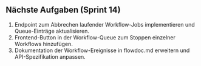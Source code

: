 ## Nächste Aufgaben (Sprint 14)
1. Endpoint zum Abbrechen laufender Workflow-Jobs implementieren und Queue-Einträge aktualisieren.
2. Frontend-Button in der Workflow-Queue zum Stoppen einzelner Workflows hinzufügen.
3. Dokumentation der Workflow-Ereignisse in flowdoc.md erweitern und API-Spezifikation anpassen.
